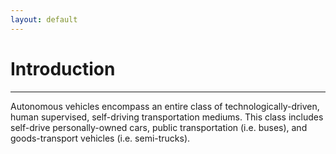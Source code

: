 ```yaml
---
layout: default
---
```


# Introduction
---------

Autonomous vehicles encompass an entire class of technologically-driven, human supervised, self-driving transportation mediums. This class includes self-drive personally-owned cars, public transportation (i.e. buses), and goods-transport vehicles (i.e. semi-trucks).
